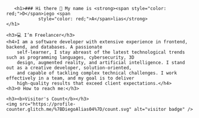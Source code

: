        <h1>### Hi there 👋 My name is <strong><span style="color: red;">D</span>iego <span
                style="color: red;">A</span>lias</strong>
    </h1>

    <h3>💻 I’m Freelancer</h3>
    <h4>I am a software developer with extensive experience in frontend, backend, and databases. A passionate
        self-learner, I stay abreast of the latest technological trends such as programming languages, cybersecurity, 3D
        design, augmented reality, and artificial intelligence. I stand out as a creative developer, solution-oriented,
        and capable of tackling complex technical challenges. I work effectively in a team, and my goal is to deliver
        high-quality results that exceed client expectations.</h4>
    <h3>🌐 How to reach me:</h3>

    <h3><b>Visitor's Count</b></h3>
    <img src="https://profile-counter.glitch.me/%7BDiegoAlias04%7D/count.svg" alt="visitor badge" />


